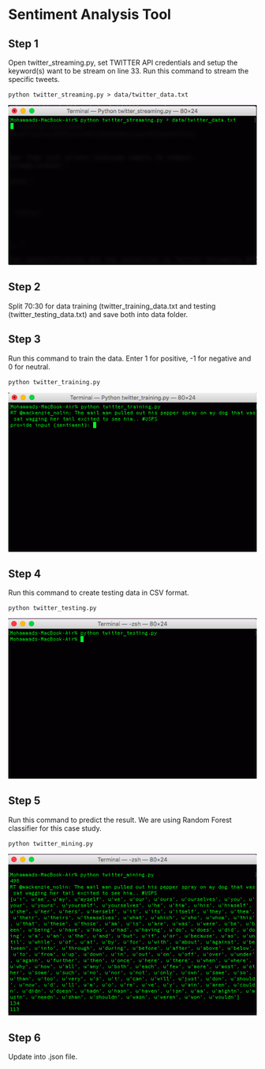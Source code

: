 # Sentiment Analysis Tool

## Step 1

Open twitter_streaming.py, set TWITTER API credentials and setup the keyword(s) want to be stream on line 33. Run this command to stream the specific tweets.
```
python twitter_streaming.py > data/twitter_data.txt
```

![twitter streaming](https://raw.githubusercontent.com/datomnurdin/PredictiveAnalysis/master/ExternalData/image/image_1.png?token=AFKlMvFiJiV5w16jCDDAzG_tWSHexSSKks5ZfXrzwA%3D%3D)

## Step 2

Split 70:30 for data training (twitter_training_data.txt and testing (twitter_testing_data.txt) and save both into data folder.

## Step 3

Run this command to train the data. Enter 1 for positive, -1 for negative and 0 for neutral.
```
python twitter_training.py
```

![twitter training](https://raw.githubusercontent.com/datomnurdin/PredictiveAnalysis/master/ExternalData/image/image_2.png)

## Step 4

Run this command to create testing data in CSV format.
```
python twitter_testing.py
```

![twitter testing](https://raw.githubusercontent.com/datomnurdin/PredictiveAnalysis/master/ExternalData/image/image_3.png)

## Step 5

Run this command to predict the result. We are using Random Forest classifier for this case study.
```
python twitter_mining.py
```

![twitter mining](https://raw.githubusercontent.com/datomnurdin/PredictiveAnalysis/master/ExternalData/image/image_4.png)

## Step 6

Update into .json file.

